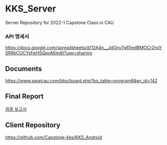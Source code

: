 # KKS_Server
Server Repository for 2022-1 Capstone Class in CAU

### API 명세서
https://docs.google.com/spreadsheets/d/12A4n__JdOny7q65edBMOCr2nsYSR9bCUCYsfwHSQpqM/edit?usp=sharing

## Documents
https://www.swaicau.com/bbs/board.php?bo_table=program8&wr_id=142

## Final Report
[최종 보고서](최종보고서_KKS.pdf)

## Client Repository
https://github.com/Capstone-kks/KKS_Android
